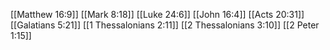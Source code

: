 [[Matthew 16:9]]
[[Mark 8:18]]
[[Luke 24:6]]
[[John 16:4]]
[[Acts 20:31]]
[[Galatians 5:21]]
[[1 Thessalonians 2:11]]
[[2 Thessalonians 3:10]]
[[2 Peter 1:15]]
